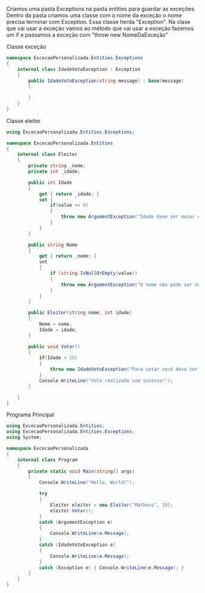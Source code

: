 Criamos uma pasta Exceptions na pasta entities para guardar as exceções.
Dentro da pasta criamos uma classe com o nome da exceção o nome precisa terminar com Exception.
Essa classe herda "Exception".
Na clase que vai usar a exceção vamos ao método que vai usar a exceção fazemos um if e passamos a exceção com "throw new NomeDaExceção"


Classe exceção
````c#
namespace ExcecaoPersonalizada.Entities.Exceptions
{
    internal class IdadeVotoException : Exception
    {
        public IdadeVotoException(string message) : base(message) 
        { 
                
        }
    }
}

````

Classe eleitor
````c#
using ExcecaoPersonalizada.Entities.Exceptions;

namespace ExcecaoPersonalizada.Entities
{
    internal class Eleitor
    {
        private string _nome;
        private int _idade;

        public int Idade
        {
            get { return _idade; }
            set {
                if(value <= 0)
                {
                    throw new ArgumentException("Idade deve ser maior que zero!");
                }
            }
        }

        public string Nome
        {
            get { return _nome; }
            set 
            {
                if (string.IsNullOrEmpty(value))
                {
                    throw new ArgumentException("O nome não pode ser nulo ou vazio!");
                }
            }
        }

        public Eleitor(string nome, int idade)
        {
            Nome = nome;
            Idade = idade;
        }

        public void Votar()
        {
            if(Idade < 16)
            {
                throw new IdadeVotoException("Para votar você deve ter pelo menos 16 anos!");
            }
            Console.WriteLine("Voto realizado com sucesso!");
        }

    }
}

````

Programa Principal
````c#
using ExcecaoPersonalizada.Entities;
using ExcecaoPersonalizada.Entities.Exceptions;
using System;

namespace ExcecaoPersonalizada
{
    internal class Program
    {
        private static void Main(string[] args)
        {
            Console.WriteLine("Hello, World!");

            try
            {
                Eleitor eleitor = new Eleitor("Matheus", 10);
                eleitor.Votar();
            }
            catch (ArgumentException e)
            {
                Console.WriteLine(e.Message);
            }
            catch (IdadeVotoException e)
            {
                Console.WriteLine(e.Message);
            }
            catch (Exception e) { Console.WriteLine(e.Message); }
        }
    }
}
````
